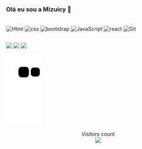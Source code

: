 ### Olá eu sou a Mizuicy 👋




<div style="display: inline_block"><br>
<img align="center" alt="Html" heigth="30" width="40" src="https://cdn.jsdelivr.net/gh/devicons/devicon/icons/html5/html5-original.svg" />
<img align="center" alt="css" heigth="30" width="40"  src="https://cdn.jsdelivr.net/gh/devicons/devicon/icons/css3/css3-original.svg"/>
<img align="center" alt="bootstrap" heigth="30" width="40" src="https://cdn.jsdelivr.net/gh/devicons/devicon/icons/bootstrap/bootstrap-original-wordmark.svg"/>
<img align="center" alt="JavaScript" heigth="30" width="40" src="https://cdn.jsdelivr.net/gh/devicons/devicon/icons/javascript/javascript-original.svg"/>
<img align="center" alt="react" heigth="30" width="40" src="https://cdn.jsdelivr.net/gh/devicons/devicon/icons/react/react-original-wordmark.svg"/>
<img align="center" alt="Git" heigth="30" width="40" src="https://cdn.jsdelivr.net/gh/devicons/devicon/icons/git/git-original.svg"/>

</div>
  
  ## 
  
<div> 
  <a href="https://www.linkedin.com/in/gustavo-oliveira-2461b1236/" target="_blank"><img src="https://img.shields.io/badge/-LinkedIn-%230077B5?style=for-the-badge&logo=linkedin&logoColor=white" target="_blank"></a> 
  <a href="https://discord.gg/7Bkkr79K" target="_blank"><img src="https://img.shields.io/badge/Discord-7289DA?style=for-the-badge&logo=discord&logoColor=white" target="_blank"></a> 
  <a href = "gustavosilva90p@gmail.com"><img src="https://img.shields.io/badge/-Gmail-%23333?style=for-the-badge&logo=gmail&logoColor=white" target="_blank"></a>
  
  ![Snake animation](https://github.com/rafaballerini/rafaballerini/blob/output/github-contribution-grid-snake.svg)
  </div>
  
  <p align="center"> 
  Visitors count<br>
  <img src="https://profile-counter.glitch.me/sthemonica/count.svg" />
  </p>
  
